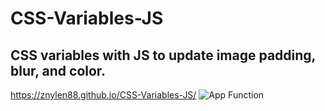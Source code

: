 # CSS-Variables-JS
## CSS variables with JS to update image padding, blur, and color.
https://znylen88.github.io/CSS-Variables-JS/
![App Function](https://github.com/znylen88/JS-CSS-Clock/blob/main/JS-Clock.png)
